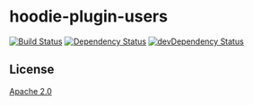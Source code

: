 # hoodie-plugin-users

[![Build Status](https://travis-ci.org/hoodiehq/hoodie-plugin-users.svg)](https://travis-ci.org/hoodiehq/hoodie-plugin-users)
[![Dependency Status](https://david-dm.org/hoodiehq/hoodie-plugin-users.svg)](https://david-dm.org/hoodiehq/hoodie-plugin-users)
[![devDependency Status](https://david-dm.org/hoodiehq/hoodie-plugin-users/dev-status.svg)](https://david-dm.org/hoodiehq/hoodie-plugin-users#info=devDependencies)

## License

[Apache 2.0](http://www.apache.org/licenses/LICENSE-2.0)
